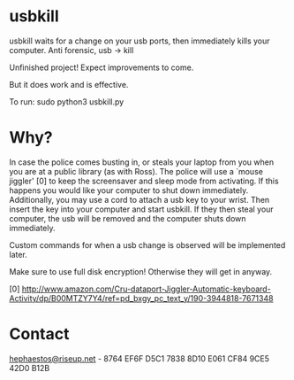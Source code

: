 # usbkill

usbkill waits for a change on your usb ports, then immediately kills your computer.  Anti forensic, usb -> kill


Unfinished project! Expect improvements to come.

But it does work and is effective.

To run: sudo python3 usbkill.py


# Why?
In case the police comes busting in, or steals your laptop from you when you are at a public library (as with Ross).
The police will use a `mouse jiggler' [0] to keep the screensaver and sleep mode from activating. If this happens you would like your computer to shut down immediately. Additionally, you may use a cord to attach a usb key to your wrist. Then insert the key into your computer and start usbkill. If they then steal your computer, the usb will be removed and the computer shuts down immediately.

Custom commands for when a usb change is observed will be implemented later.

Make sure to use full disk encryption! Otherwise they will get in anyway. 

[0] http://www.amazon.com/Cru-dataport-Jiggler-Automatic-keyboard-Activity/dp/B00MTZY7Y4/ref=pd_bxgy_pc_text_y/190-3944818-7671348

# Contact
hephaestos@riseup.net - 8764 EF6F D5C1 7838 8D10 E061 CF84 9CE5 42D0 B12B


